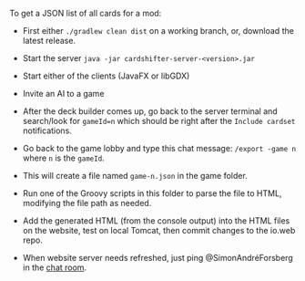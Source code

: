 To get a JSON list of all cards for a mod: 

- First either `./gradlew clean dist` on a working branch, or, download the latest release. 

- Start the server `java -jar cardshifter-server-<version>.jar`

- Start either of the clients (JavaFX or libGDX)

- Invite an AI to a game

- After the deck builder comes up, go back to the server terminal and search/look for `gameId=n` which should be right after the `Include cardset` notifications.

- Go back to the game lobby and type this chat message: `/export -game n` where `n` is the `gameId`. 

- This will create a file named `game-n.json` in the game folder.

- Run one of the Groovy scripts in this folder to parse the file to HTML, modifying the file path as needed.

- Add the generated HTML (from the console output) into the HTML files on the website, test on local Tomcat, then commit changes to the io.web repo. 

- When website server needs refreshed, just ping @SimonAndréForsberg in the [chat room](http://chat.stackexchange.com/rooms/16134/tcg-creation).
